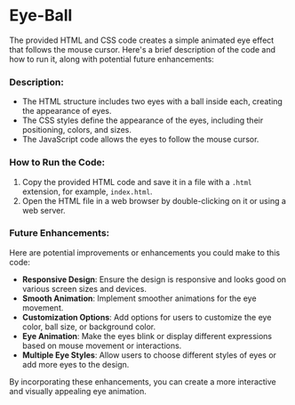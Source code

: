 # Eye-Ball
The provided HTML and CSS code creates a simple animated eye effect that follows the mouse cursor. Here's a brief description of the code and how to run it, along with potential future enhancements:

### Description:
- The HTML structure includes two eyes with a ball inside each, creating the appearance of eyes.
- The CSS styles define the appearance of the eyes, including their positioning, colors, and sizes.
- The JavaScript code allows the eyes to follow the mouse cursor.

### How to Run the Code:
1. Copy the provided HTML code and save it in a file with a `.html` extension, for example, `index.html`.
2. Open the HTML file in a web browser by double-clicking on it or using a web server.

### Future Enhancements:
Here are potential improvements or enhancements you could make to this code:
- **Responsive Design**: Ensure the design is responsive and looks good on various screen sizes and devices.
- **Smooth Animation**: Implement smoother animations for the eye movement.
- **Customization Options**: Add options for users to customize the eye color, ball size, or background color.
- **Eye Animation**: Make the eyes blink or display different expressions based on mouse movement or interactions.
- **Multiple Eye Styles**: Allow users to choose different styles of eyes or add more eyes to the design.

By incorporating these enhancements, you can create a more interactive and visually appealing eye animation.
